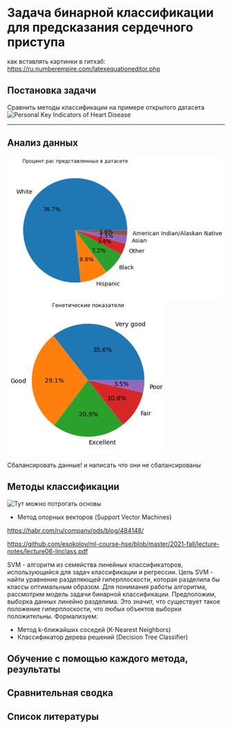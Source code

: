 # Задача бинарной классификации для предсказания сердечного приступа

как вставлять картинки в гитхаб: https://ru.numberempire.com/latexequationeditor.php

## Постановка задачи
Сравнить методы классификации на примере открытого датасета ![Personal Key Indicators of Heart Disease](https://www.kaggle.com/datasets/kamilpytlak/personal-key-indicators-of-heart-disease)

___

## Анализ данных
![Race](https://github.com/valerizabby/binary-classification-task/blob/main/pictures/race.png)
![Genetic](https://github.com/valerizabby/binary-classification-task/blob/main/pictures/genetics.png)

 Сбалансировать данные! и написать что они не сбалансированы 


## Методы классификации 

![Тут можно потрогать основы](https://tproger.ru/translations/scikit-learn-in-python/)

- Метод опорных векторов (Support Vector Machines)

https://habr.com/ru/company/ods/blog/484148/

https://github.com/esokolov/ml-course-hse/blob/master/2021-fall/lecture-notes/lecture06-linclass.pdf

SVM  - алгоритм из семейства линейных классификаторов, использующийся для задач классификации и регрессии. Цель SVM - найти уравнение разделяющей гиперплоскости, которая разделила бы классы оптимальным образом. 
Для понимания работы алгоритма, рассмотрим модель задачи бинарной классификации. Предположим, выборка данных линейно разделима. Это значит, что существует такое положение гиперплоскости, что любых объектов выборки положительны. Формализуем: 


- Метод k-ближайших соседей (K-Nearest Neighbors)
- Классификатор дерева решений (Decision Tree Classifier)

## Обучение с помощью каждого метода, результаты

## Сравнительная сводка 

## Список литературы 
